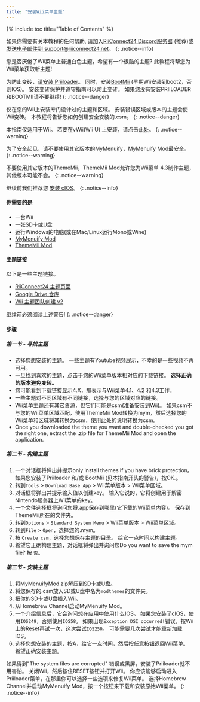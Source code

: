 ```yaml
---
title: "安装Wii菜单主题"
---
```


{% include toc title="Table of Contents" %}

如果你需要有关本教程的任何帮助, 请加入[RiiConnect24 Discord服务器](https://discord.gg/rc24) (推荐)或 [发送电子邮件到 support@riiconnect24.net](mailto:support@riiconnect24.net)。
{: .notice--info}

您是否厌倦了Wii菜单上普通白色主题，希望有一个很酷的主题? 此教程将帮您为Wii菜单获取新主题!

为防止变砖，[请安装 Priiloader](priiloader)。 同时，安装[BootMii](bootmii) (早期Wii安装到boot2，否则IOS)。 安装变砖保护并遵守指南可以防止变砖。 如果您没有安装PRIILOADER和BOOTMII请不要继续!
{: .notice--danger}

仅在您的Wii上安装专门设计过的主题和区域。 安装错误区域或版本的主题会使Wii变砖。 本教程将告诉您如何创建安全安装的.csm。
{: .notice--danger}

本指南仅适用于Wii。 若要在vWii(Wii U) 上安装，请点击[此处](themes-vwii)。
{: .notice--warning}

为了安全起见，请不要使用其它版本的MyMenuify，MyMenuify Mod最安全。
{: .notice--warning}

不要使用其它版本的ThemeMii，ThemeMii Mod允许您为Wii菜单 4.3制作主题，其他版本可能不会。
{: .notice--warning}

继续前我们推荐您 [安装 cIOS](cios)。
{: .notice--info}

#### 你需要的是

* 一台Wii
* 一张SD卡或U盘
* 运行Windows的电脑(或在Mac/Linux运行Mono或Wine)
* [MyMenuify Mod](https://hbb1.oscwii.org/hbb/MyMenuifyMod/MyMenuifyMod.zip)
* [ThemeMii Mod](/assets/files/New_ThemeMii_MOD.zip)

#### 主题链接

以下是一些主题链接。

* [RiiConnect24 主题页面](https://rc24.xyz/goodies/themes/)
* [Google Drive 仓库](https://drive.google.com/drive/folders/19tyeVQ--bJ0ZUTNg5yvAGvc3G4-euEpm?usp=sharing)
* [Wii 主题团队创建 v2](https://gbatemp.net/threads/wii-theme-team-creations-v2.336596/)

继续前必须阅读上述警告!
{: .notice--danger}

#### 步骤

##### 第一节 - 寻找主题

* 选择您想安装的主题。 一些主题有Youtube视频展示，不幸的是一些视频不再可用。
* 一旦找到喜欢的主题，点击于您的Wii菜单版本相对应的下载链接。 **选择正确的版本避免变砖。**
* 您可能看到下载链接显示4.X，那表示与Wii菜单4.1、4.2 和4.3工作。
* 一些主题对不同区域有不同链接，选择与您的区域对应的链接。
* Wii菜单主题还有其它资源，但它们可能是csm(准备安装到Wii)。 如果csm不与您的Wii菜单区域匹配，使用ThemeMii Mod转换为mym，然后选择您的Wii菜单和区域将其转换为csm，使用此处的说明转换为csm。
* Once you downloaded the theme you want and double-checked you got the right one, extract the .zip file for ThemeMii Mod and open the application.

##### 第二节 - 构建主题

1. 一个对话框将弹出并提示only install themes if you have brick protection。 如果您安装了Priiloader 和/或 BootMii (见本指南开头的警告)，按OK.。
2. 转到`Tools` > `Download Base App` > Wii菜单版本 > Wii菜单区域。
3. 对话框将弹出并提示输入值以创建key。 输入它说的，它将创建用于解密Nintendo服务器上Wii菜单的key。
4. 一个文件选择框将询问您将.app保存到哪里(它下载的Wii菜单内容)。 保存到ThemeMii所在的文件夹。
5. 转到`Options` > `Standard System Menu` > Wii菜单版本 > Wii菜单区域。
6. 转到`File` > `Open`，选择您的.mym。
7. 按 `Create csm`，选择您想保存主题的目录。 给它一点时间以构建主题。
8. 希望它正确构建主题，对话框将弹出并询问您Do you want to save the mym file? 按 `否`。

##### 第三节 - 安装主题

1. 将MyMenuifyMod.zip解压到SD卡或U盘。
2. 将您保存的.csm放入SD或U盘中名为`modthemes`的文件夹。
3. 把你的SD卡或U盘插入Wii。
4. 从Homebrew Channel启动MyMenuify Mod。
5. 一个介绍信息后，它会询问想在应用中使用什么IOS。 如果您[安装了cIOS](cios)，使用`IOS249`，否则使用`IOS58`。 如果出现`Exception DSI occurred!`错误，按Wii上的Reset再试一次，这次尝试`IOS250`。 可能需要几次尝试才能重新加载IOS。
6. 选择您想安装的主题，按A，给它一点时间，然后按任意按钮返回Wii菜单。 希望正确安装主题。

如果得到"The system files are corrupted" 错误或黑屏，安装了Priiloader就不用害怕。 关闭Wii，然后按住RESET按钮并打开Wii。 你应该能够启动进入Priiloader菜单，在那里你可以选择一些选项来修复Wii菜单。 选择Homebrew Channel并启动MyMenuify Mod，按一个按钮来下载和安装原始Wii菜单。
{: .notice--info}
